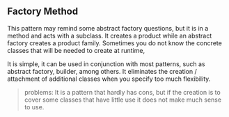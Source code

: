 ## Factory Method

This pattern may remind some abstract factory questions, but it is in a method and acts with a subclass. It creates a product while an abstract factory creates a product family. Sometimes you do not know the concrete classes that will be needed to create at runtime,

It is simple, it can be used in conjunction with most patterns, such as abstract factory, builder, among others. It eliminates the creation / attachment of additional classes when you specify too much flexibility.

> problems:
It is a pattern that hardly has cons, but if the creation is to cover some classes that have little use it does not make much sense to use.
